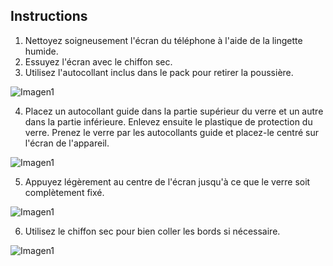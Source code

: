 ## Instructions

1. Nettoyez soigneusement l'écran du téléphone à l'aide de la lingette humide.
2. Essuyez l'écran avec le chiffon sec.
3. Utilisez l'autocollant inclus dans le pack pour retirer la poussière.

![Imagen1](http://static.energysistem.com/images/manuals/42689/5965eef1eecfd.jpg)

4. Placez un autocollant guide dans la partie supérieur du verre et un autre dans la partie inférieure. Enlevez ensuite le plastique de protection du verre. Prenez le verre par les autocollants guide et placez-le centré sur l'écran de l'appareil.

![Imagen1](http://static.energysistem.com/images/manuals/44362/599573bf63a54.jpg)

5. Appuyez légèrement au centre de l'écran jusqu'à ce que le verre soit complètement fixé.

![Imagen1](http://static.energysistem.com/images/manuals/42689/5965ef00d03b6.jpg)

6. Utilisez le chiffon sec pour bien coller les bords si nécessaire.

![Imagen1](http://static.energysistem.com/images/manuals/42689/5965ef0655283.jpg)
